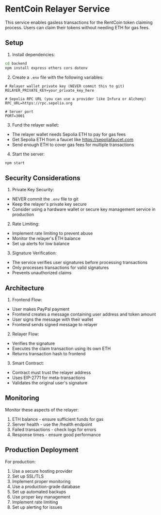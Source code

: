 # RentCoin Relayer Service

This service enables gasless transactions for the RentCoin token claiming process. Users can claim their tokens without needing ETH for gas fees.

## Setup

1. Install dependencies:
```bash
cd backend
npm install express ethers cors dotenv
```

2. Create a `.env` file with the following variables:
```env
# Relayer wallet private key (NEVER commit this to git)
RELAYER_PRIVATE_KEY=your_private_key_here

# Sepolia RPC URL (you can use a provider like Infura or Alchemy)
RPC_URL=https://rpc.sepolia.org

# Server port
PORT=3001
```

3. Fund the relayer wallet:
- The relayer wallet needs Sepolia ETH to pay for gas fees
- Get Sepolia ETH from a faucet like https://sepoliafaucet.com
- Send enough ETH to cover gas fees for multiple transactions

4. Start the server:
```bash
npm start
```

## Security Considerations

1. Private Key Security:
- NEVER commit the `.env` file to git
- Keep the relayer's private key secure
- Consider using a hardware wallet or secure key management service in production

2. Rate Limiting:
- Implement rate limiting to prevent abuse
- Monitor the relayer's ETH balance
- Set up alerts for low balance

3. Signature Verification:
- The service verifies user signatures before processing transactions
- Only processes transactions for valid signatures
- Prevents unauthorized claims

## Architecture

1. Frontend Flow:
- User makes PayPal payment
- Frontend creates a message containing user address and token amount
- User signs the message with their wallet
- Frontend sends signed message to relayer

2. Relayer Flow:
- Verifies the signature
- Executes the claim transaction using its own ETH
- Returns transaction hash to frontend

3. Smart Contract:
- Contract must trust the relayer address
- Uses EIP-2771 for meta-transactions
- Validates the original user's signature

## Monitoring

Monitor these aspects of the relayer:
1. ETH balance - ensure sufficient funds for gas
2. Server health - use the /health endpoint
3. Failed transactions - check logs for errors
4. Response times - ensure good performance

## Production Deployment

For production:
1. Use a secure hosting provider
2. Set up SSL/TLS
3. Implement proper monitoring
4. Use a production-grade database
5. Set up automated backups
6. Use proper key management
7. Implement rate limiting
8. Set up alerting for issues 